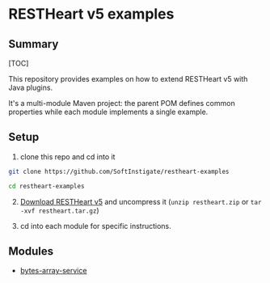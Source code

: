 # RESTHeart v5 examples

## Summary

[TOC]

This repository provides examples on how to extend RESTHeart v5 with Java plugins.

It's a multi-module Maven project: the parent POM defines common properties while each module implements a single example.

## Setup

1) clone this repo and cd into it

```bash
git clone https://github.com/SoftInstigate/restheart-examples

cd restheart-examples
```

2) [Download RESTHeart v5](https://github.com/SoftInstigate/restheart/releases/tag/5.0.0-RC3) and uncompress it (`unzip restheart.zip` or `tar -xvf restheart.tar.gz`)

3) cd into each module for specific instructions.

## Modules

 - [bytes-array-service](bytes-array-service/README.md)
